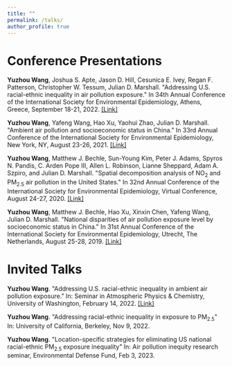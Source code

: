 ```yaml
---
title: ""
permalink: /talks/
author_profile: true
---
```

Conference Presentations
======
**Yuzhou Wang**, Joshua S. Apte, Jason D. Hill, Cesunica E. Ivey, Regan F. Patterson, Christopher W. Tessum, Julian D. Marshall. "Addressing U.S. racial-ethnic inequality in air pollution exposure." In 34th Annual Conference of the International Society for Environmental Epidemiology, Athens, Greece, September 18-21, 2022. [[Link]](https://isee2022.org/wp-content/uploads/2022/09/ISEE_2022_Abstract_Book.pdf)

**Yuzhou Wang**, Yafeng Wang, Hao Xu, Yaohui Zhao, Julian D. Marshall. "Ambient air pollution and socioeconomic status in China." In 33rd Annual Conference of the International Society for Environmental Epidemiology, New York, NY, August 23-26, 2021. [[Link]](https://ehp.niehs.nih.gov/doi/10.1289/isee.2021.O-LT-070)

**Yuzhou Wang**, Matthew J. Bechle, Sun-Young Kim, Peter J. Adams, Spyros N. Pandis, C. Arden Pope III, Allen L. Robinson, Lianne Sheppard, Adam A. Szpiro, and Julian D. Marshall. "Spatial decomposition analysis of NO<sub>2</sub> and PM<sub>2.5</sub> air pollution in the United States." In 32nd Annual Conference of the International Society for Environmental Epidemiology, Virtual Conference, August 24-27, 2020. [[Link]](https://ehp.niehs.nih.gov/doi/10.1289/isee.2020.virtual.O-OS-556)

**Yuzhou Wang**, Matthew J. Bechle, Hao Xu, Xinxin Chen, Yafeng Wang, Julian D. Marshall. "National disparities of air pollution exposure level by socioeconomic status in China." In 31st Annual Conference of the International Society for Environmental Epidemiology, Utrecht, The Netherlands, August 25-28, 2019. [[Link]](https://journals.lww.com/environepidem/FullText/2019/10001/National_disparities_of_air_pollution_exposure.1289.aspx)


Invited Talks
======
**Yuzhou Wang**. "Addressing U.S. racial-ethnic inequality in ambient air pollution exposure." In: Seminar in Atmospheric Physics & Chemistry, University of Washington, February 14, 2022. [[Link]](https://atmos.uw.edu/news-and-events/events/?trumbaEmbed=view%3Devent%26eventid%3D157252949)

**Yuzhou Wang**. "Addressing racial-ethnic inequality in exposure to PM<sub>2.5</sub>" In: University of California, Berkeley, Nov 9, 2022.

**Yuzhou Wang**. "Location-specific strategies for eliminating US national racial-ethnic PM<sub>2.5</sub> exposure inequality" In: Air pollution inequity research seminar, Environmental Defense Fund, Feb 3, 2023.